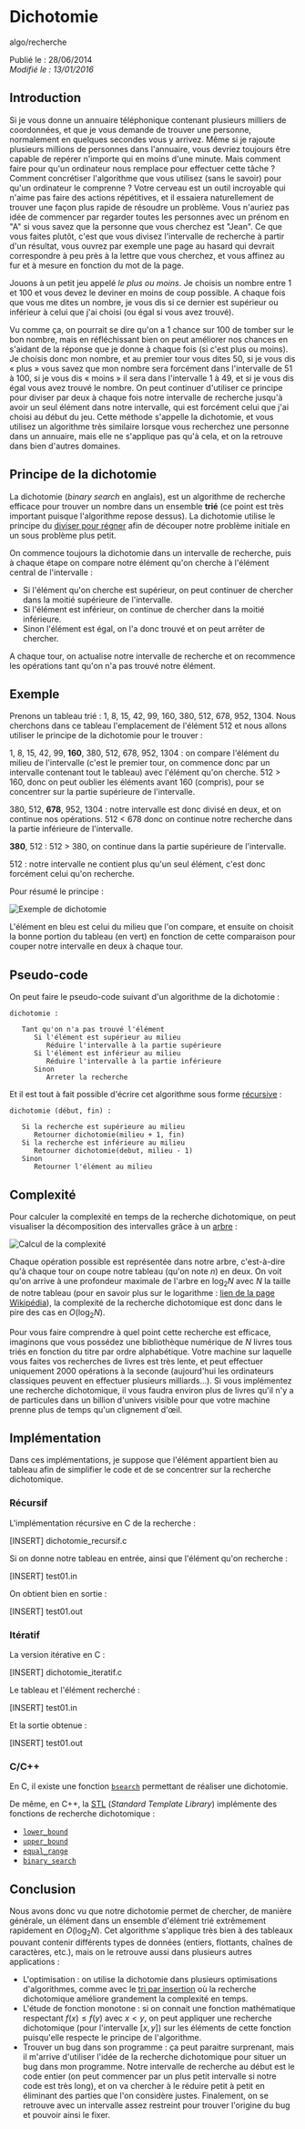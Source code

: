 Dichotomie
==========
algo/recherche

Publié le : 28/06/2014  
*Modifié le : 13/01/2016*

## Introduction

Si je vous donne un annuaire téléphonique contenant plusieurs milliers de coordonnées, et que je vous demande de trouver une personne, normalement en quelques secondes vous y arrivez. Même si je rajoute plusieurs millions de personnes dans l'annuaire, vous devriez toujours être capable de repérer n'importe qui en moins d'une minute. Mais comment faire pour qu'un ordinateur nous remplace pour effectuer cette tâche ? Comment concrétiser l'algorithme que vous utilisez (sans le savoir) pour qu'un ordinateur le comprenne ? Votre cerveau est un outil incroyable qui n'aime pas faire des actions répétitives, et il essaiera naturellement de trouver une façon plus rapide de résoudre un problème. Vous n'auriez pas idée de commencer par regarder toutes les personnes avec un prénom en "A" si vous savez que la personne que vous cherchez est "Jean". Ce que vous faites plutôt, c'est que vous divisez l'intervalle de recherche à partir d'un résultat, vous ouvrez par exemple une page au hasard qui devrait correspondre à peu près à la lettre que vous cherchez, et vous affinez au fur et à mesure en fonction du mot de la page.

Jouons à un petit jeu appelé *le plus ou moins*. Je choisis un nombre entre 1 et 100 et vous devez le deviner en moins de coup possible. A chaque fois que vous me dites un nombre, je vous dis si ce dernier est supérieur ou inférieur à celui que j'ai choisi (ou égal si vous avez trouvé).

Vu comme ça, on pourrait se dire qu'on a 1 chance sur 100 de tomber sur le bon nombre, mais en réfléchissant bien on peut améliorer nos chances en s'aidant de la réponse que je donne à chaque fois (si c'est plus ou moins). Je choisis donc mon nombre, et au premier tour vous dites 50, si je vous dis « plus » vous savez que mon nombre sera forcément dans l'intervalle de 51 à 100, si je vous dis « moins » il sera dans l'intervalle 1 à 49, et si je vous dis égal vous avez trouvé le nombre. On peut continuer d'utiliser ce principe pour diviser par deux à chaque fois notre intervalle de recherche jusqu'à avoir un seul élément dans notre intervalle, qui est forcément celui que j'ai choisi au début du jeu. Cette méthode s'appelle la dichotomie, et vous utilisez un algorithme très similaire lorsque vous recherchez une personne dans un annuaire, mais elle ne s'applique pas qu'à cela, et on la retrouve dans bien d'autres domaines.

## Principe de la dichotomie

La dichotomie (*binary search* en anglais), est un algorithme de recherche efficace pour trouver un nombre dans un ensemble **trié** (ce point est très important puisque l'algorithme repose dessus). La dichotomie utilise le principe du [diviser pour régner](https://en.wikipedia.org/wiki/Divide_and_conquer_algorithms) afin de découper notre problème initiale en un sous problème plus petit.

On commence toujours la dichotomie dans un intervalle de recherche, puis à chaque étape on compare notre élément qu'on cherche à l'élément central de l'intervalle :

- Si l'élément qu'on cherche est supérieur, on peut continuer de chercher dans la moitié supérieure de l'intervalle.
- Si l'élément est inférieur, on continue de chercher dans la moitié inférieure.
- Sinon l'élément est égal, on l'a donc trouvé et on peut arrêter de chercher.

A chaque tour, on actualise notre intervalle de recherche et on recommence les opérations tant qu'on n'a pas trouvé notre élément.

## Exemple

Prenons un tableau trié : 1, 8, 15, 42, 99, 160, 380, 512, 678, 952, 1304. Nous cherchons dans ce tableau l'emplacement de l'élément 512 et nous allons utiliser le principe de la dichotomie pour le trouver :

1, 8, 15, 42, 99, **160**, 380, 512, 678, 952, 1304 : on compare l'élément du milieu de l'intervalle (c'est le premier tour, on commence donc par un intervalle contenant tout le tableau) avec l'élément qu'on cherche. 512 > 160, donc on peut oublier les éléments avant 160 (compris), pour se concentrer sur la partie supérieure de l'intervalle.

380, 512, **678**, 952, 1304 : notre intervalle est donc divisé en deux, et on continue nos opérations. 512 < 678 donc on continue notre recherche dans la partie inférieure de l'intervalle.

**380**, 512 : 512 > 380, on continue dans la partie supérieure de l'intervalle.

512 : notre intervalle ne contient plus qu'un seul élément, c'est donc forcément celui qu'on recherche.

Pour résumé le principe :

![Exemple de dichotomie](//static.napnac.ga/img/algo/recherche/dichotomie/exemple_dichotomie.png)

L'élément en bleu est celui du milieu que l'on compare, et ensuite on choisit la bonne portion du tableau (en vert) en fonction de cette comparaison pour couper notre intervalle en deux à chaque tour.

## Pseudo-code

On peut faire le pseudo-code suivant d'un algorithme de la dichotomie :

```nohighlight
dichotomie :

   Tant qu'on n'a pas trouvé l'élément
      Si l'élément est supérieur au milieu
         Réduire l'intervalle à la partie supérieure
      Si l'élément est inférieur au milieu
         Réduire l'intervalle à la partie inférieure
      Sinon
         Arreter la recherche
```

Et il est tout à fait possible d'écrire cet algorithme sous forme [récursive](https://en.wikipedia.org/wiki/Recursion_%28computer_science%29) :

```nohighlight
dichotomie (début, fin) :

   Si la recherche est supérieure au milieu
      Retourner dichotomie(milieu + 1, fin)
   Si la recherche est inférieure au milieu
      Retourner dichotomie(debut, milieu - 1)
   Sinon
      Retourner l'élément au milieu
```

## Complexité

Pour calculer la complexité en temps de la recherche dichotomique, on peut visualiser la décomposition des intervalles grâce à un [arbre](/algo/structure/arbre.html) :

![Calcul de la complexité](//static.napnac.ga/img/algo/recherche/dichotomie/calcul_complexite.png)

Chaque opération possible est représentée dans notre arbre, c'est-à-dire qu'à chaque tour on coupe notre tableau (qu'on note $n$) en deux. On voit qu'on arrive à une profondeur maximale de l'arbre en $\log _2 N$ avec $N$ la taille de notre tableau (pour en savoir plus sur le logarithme : [lien de la page Wikipédia](https://en.wikipedia.org/wiki/Logarithm)), la complexité de la recherche dichotomique est donc dans le pire des cas en $O(\log _2 N)$.

Pour vous faire comprendre à quel point cette recherche est efficace, imaginons que vous possédez une bibliothèque numérique de $N$ livres tous triés en fonction du titre par ordre alphabétique. Votre machine sur laquelle vous faites vos recherches de livres est très lente, et peut effectuer uniquement 2000 opérations à la seconde (aujourd'hui les ordinateurs classiques peuvent en effectuer plusieurs milliards...). Si vous implémentez une recherche dichotomique, il vous faudra environ plus de livres qu'il n'y a de particules dans un billion d'univers visible pour que votre machine prenne plus de temps qu'un clignement d'œil.

## Implémentation

Dans ces implémentations, je suppose que l'élément appartient bien au tableau afin de simplifier le code et de se concentrer sur la recherche dichotomique.

### Récursif

L'implémentation récursive en C de la recherche :

[INSERT]
dichotomie_recursif.c

Si on donne notre tableau en entrée, ainsi que l'élément qu'on recherche :

[INSERT]
test01.in

On obtient bien en sortie :

[INSERT]
test01.out

### Itératif

La version itérative en C :

[INSERT]
dichotomie_iteratif.c

Le tableau et l'élément recherché :

[INSERT]
test01.in

Et la sortie obtenue :

[INSERT]
test01.out

### C/C++

En C, il existe une fonction [`bsearch`](http://www.cplusplus.com/reference/cstdlib/bsearch/) permettant de réaliser une dichotomie.

De même, en C++, la [STL](https://en.wikipedia.org/wiki/Standard_Template_Library) (*Standard Template Library*) implémente des fonctions de recherche dichotomique :

- [`lower_bound`](http://www.cplusplus.com/reference/algorithm/lower_bound/)
- [`upper_bound`](http://www.cplusplus.com/reference/algorithm/upper_bound/)
- [`equal_range`](http://www.cplusplus.com/reference/algorithm/equal_range/)
- [`binary_search`](http://www.cplusplus.com/reference/algorithm/binary_search/)

## Conclusion

Nous avons donc vu que notre dichotomie permet de chercher, de manière générale, un élément dans un ensemble d'élément trié extrêmement rapidement en $O(\log _2 N)$. Cet algorithme s'applique très bien à des tableaux pouvant contenir différents types de données (entiers, flottants, chaînes de caractères, etc.), mais on le retrouve aussi dans plusieurs autres applications :

- L'optimisation : on utilise la dichotomie dans plusieurs optimisations d'algorithmes, comme avec le [tri par insertion](/algo/tri/tri_insertion.html) où la recherche dichotomique améliore grandement la complexité en temps.
- L'étude de fonction monotone : si on connait une fonction mathématique respectant $f(x) \leq f(y)$ avec $x < y$, on peut appliquer une recherche dichotomique (pour l'intervalle $[x, y]$) sur les éléments de cette fonction puisqu'elle respecte le principe de l'algorithme.
- Trouver un bug dans son programme : ça peut paraitre surprenant, mais il m'arrive d'utiliser l'idée de la recherche dichotomique pour situer un bug dans mon programme. Notre intervalle de recherche au début est le code entier (on peut commencer par un plus petit intervalle si notre code est très long), et on va chercher à le réduire petit à petit en éliminant des parties que l'on considère justes. Finalement, on se retrouve avec un intervalle assez restreint pour trouver l'origine du bug et pouvoir ainsi le fixer.
